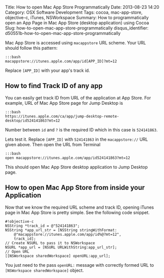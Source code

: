Title: How to open Mac App Store Programmatically
Date: 2013-08-23 14:20
Category: OSX Software Development
Tags: cocoa, mac-app-store, objective-c, iTunes, NSWorkspace
Summary: How to programmatically open an App Page in Mac App Store (desktop application) using Cocoa
Slug: how-to-open-mac-app-store-programmatically
disqus_identifier: d50551b-how-to-open-mac-app-store-programmatically

Mac App Store is accessed using `macappstore` URL scheme. Your URL should follow this pattern:

    :::bash
    macappstore://itunes.apple.com/app/id[APP_ID]?mt=12

Replace `[APP_ID]` with your app's track id.

## How to find Track ID of any app

You can easily get track ID from URL of the application at App Store. For example, URL of Mac App Store page for Jump Desktop is

    :::bash
    https://itunes.apple.com/ca/app/jump-desktop-remote-desktop/id524141863?mt=12

Number between `id` and `?` is the required ID which in this case is `524141863`.

Lets test it. Replace `[APP_ID]` with `524141863` in the `macappstore://` URL given above. Then open the URL from Terminal

    :::bash
    open macappstore://itunes.apple.com/app/id524141863?mt=12

This should open Mac App Store desktop application to Jump Desktop page.

## How to open Mac App Store from inside your Application

Now that we know the required URL scheme and track ID, opening iTunes page in Mac App Store is pretty simple. See the following code snippet.

    #!objective-c
    NSString *track_id = @"524141863";
    NSString *app_url_str = [NSString stringWithFormat:
        @"macappstore://itunes.apple.com/app/id%@?mt=12",
        track_id];
    // Create NSURL to pass it to NSWorkspace
    NSURL *app_url = [NSURL URLWithString:app_url_str];
    // Open URL
    [[NSWorkspace sharedWorkspace] openURL:app_url];

You just need to the pass `openURL:` message with correctly formed URL to `[NSWorkspace sharedWorkspace]` object.
